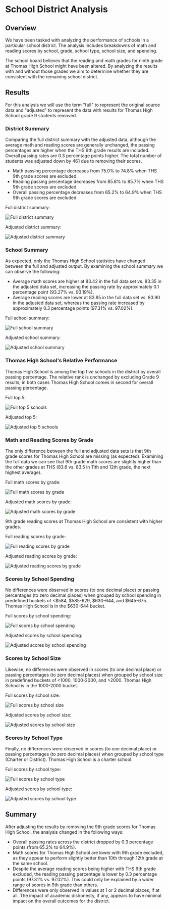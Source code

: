 # School District Analysis

## Overview

We have been tasked with analyzing the performance of schools in a particular school district. The analysis includes breakdowns of math and reading scores by school, grade, school type, school size, and spending.

The school board believes that the reading and math grades for ninth grade at Thomas High School might have been altered. By analyzing the results with and without those grades we aim to determine whether they are consistent with the remaining school district. 

## Results

For this analysis we will use the term "full" to represent the original source data and "adjusted" to represent the data with results for Thomas High School grade 9 students removed.

### District Summary
Comparing the full district summary with the adjusted data, although the average math and reading scores are generally unchanged, the passing percentages are higher when the THS 9th grade results are included. Overall passing rates are 0.3 percentage points higher. The total number of students was adjusted down by 461 due to removing their scores.

* Math passing percentage decreases from 75.0% to 74.8% when THS 9th grade scores are excluded.
* Reading passing percentage decreases from 85.8% to 85.7% when THS 9th grade scores are excluded.
* Overall passing percentage decreases from 65.2% to 64.9% when THS 9th grade scores are excluded.

Full district summary:

![Full district summary](<./Resources/full/district.png>)

Adjusted district summary:

![Adjusted district summary](<./Resources/adjusted/district.png>)

### School Summary

As expected, only the Thomas High School statistics have changed between the full and adjusted output. By examining the school summary we can observe the following:

* Average math scores are higher at 83.42 in the full data set vs. 83.35 in the adjusted data set, increasing the passing rate by approximately 0.1 percentage point (93.27% vs. 93.19%).
* Average reading scores are lower at 83.85 in the full data set vs. 83.90 in the adjusted data set, whereas the passing rate increased by approximately 0.3 percentage points (97.31% vs. 97.02%).

Full school summary:

![Full school summary](<./Resources/full/school-summary.png>)

Adjusted school summary:

![Adjusted school summary](<./Resources/adjusted/school-summary.png>)

### Thomas High School's Relative Performance

Thomas High School is among the top five schools in the district by overall passing percentage. The relative rank is unchanged by excluding Grade 9 results; in both cases Thomas High School comes in second for overall passing percentage.

Full top 5:

![Full top 5 schools](<./Resources/full/top-schools.png>)

Adjusted top 5:

![Adjusted top 5 schools](<./Resources/adjusted/top-schools.png>)

### Math and Reading Scores by Grade

The only difference between the full and adjusted data sets is that 9th grade scores for Thomas High School are missing (as expected). Examining the full data we can see that 9th grade math scores are slightly higher than the other grades at THS (83.6 vs. 83.5 in 11th and 12th grade, the next highest average).

Full math scores by grade:

![Full math scores by grade](<./Resources/full/math-scores-by-grade.png>)

Adjusted math scores by grade:

![Adjusted math scores by grade](<./Resources/adjusted/math-scores-by-grade.png>)

9th grade reading scores at Thomas High School are consistent with higher grades.

Full reading scores by grade:

![Full reading scores by grade](<./Resources/full/reading-scores-by-grade.png>)

Adjusted reading scores by grade:

![Adjusted reading scores by grade](<./Resources/adjusted/reading-scores-by-grade.png>)

### Scores by School Spending

No differences were observed in scores (to one decimal place) or passing percentages (to zero decimal places) when grouped by school spending in predefined buckets of <$584, $585-629, $630-644, and $645-675. Thomas High School is in the $630-644 bucket.

Full scores by school spending:

![Full scores by school spending](<./Resources/full/spending.png>)

Adjusted scores by school spending:

![Adjusted scores by school spending](<./Resources/adjusted/spending.png>)

### Scores by School Size

Likewise, no differences were observed in scores (to one decimal place) or passing percentages (to zero decimal places) when grouped by school size in predefined buckets of <1000, 1000-2000, and >2000. Thomas High School is in the 1000-2000 bucket.

Full scores by school size:

![Full scores by school size](<./Resources/full/size.png>)

Adjusted scores by school size:

![Adjusted scores by school size](<./Resources/adjusted/size.png>)

### Scores by School Type

Finally, no differences were observed in scores (to one decimal place) or passing percentages (to zero decimal places) when grouped by school type (Charter or District). Thomas High School is a charter school.

Full scores by school type:

![Full scores by school type](<./Resources/full/type.png>)

Adjusted scores by school type:

![Adjusted scores by school type](<./Resources/adjusted/type.png>)

## Summary

After adjusting the results by removing the 9th grade scores for Thomas High School, the analysis changed in the following ways:

* Overall passing rates across the district dropped by 0.3 percentage points (from 65.2% to 64.9%).
* Math scores for Thomas High School are lower with 9th grade excluded, as they appear to perform slightly better than 10th through 12th grade at the same school.
* Despite the average reading scores being higher with THS 9th grade excluded, the reading passing percentage is lower by 0.3 percentage points (97.31% vs. 97.02%). This could only be explained by a wider range of scores in 9th grade than others.
* Differences were only observed in values at 1 or 2 decimal places, if at all. The impact of academic dishonesty, if any, appears to have minimal impact on the overall outcomes for the district.
